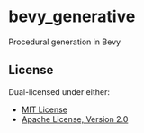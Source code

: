 # bevy_generative

Procedural generation in Bevy

## License
Dual-licensed under either:
 - [MIT License](LICENSE-MIT) 
 - [Apache License, Version 2.0](LICENSE-APACHE)

